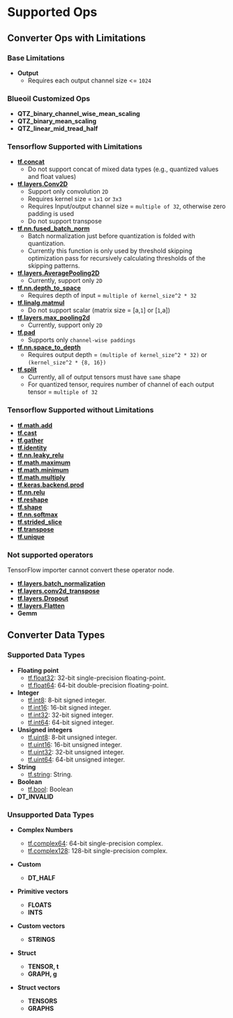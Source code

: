 # Supported Ops
## Converter Ops with Limitations
### Base Limitations
- **Output**
    - Requires each output channel size <= `1024`

### Blueoil Customized Ops
- **QTZ_binary_channel_wise_mean_scaling**
- **QTZ_binary_mean_scaling**
- **QTZ_linear_mid_tread_half**

### Tensorflow Supported with Limitations
- **[tf.concat](https://www.tensorflow.org/versions/r1.15/api_docs/python/tf/concat)**
    - Do not support concat of mixed data types (e.g., quantized values and float values)
- **[tf.layers.Conv2D](https://www.tensorflow.org/versions/r1.15/api_docs/python/tf/layers/Conv2D)**
    - Support only convolution `2D`
    - Requires kernel size = `1x1` or `3x3`
    - Requires Input/output channel size = `multiple of 32`, otherwise zero padding is used
    - Do not support transpose 
- **[tf.nn.fused_batch_norm](https://www.tensorflow.org/versions/r1.15/api_docs/python/tf/nn/fused_batch_norm)**
    - Batch normalization just before quantization is folded with quantization.
    - Currently this function is only used by threshold skipping optimization pass for recursively calculating thresholds of the skipping patterns.
- **[tf.layers.AveragePooling2D](https://www.tensorflow.org/versions/r1.15/api_docs/python/tf/layers/AveragePooling2D)**
    - Currently, support only `2D`
- **[tf.nn.depth_to_space](https://www.tensorflow.org/versions/r1.15/api_docs/python/tf/nn/depth_to_space)**
    - Requires depth of input = `multiple of kernel_size^2 * 32`
- **[tf.linalg.matmul](https://www.tensorflow.org/versions/r1.15/api_docs/python/tf/linalg/matmul)**
    - Do not support scalar (matrix size = [a,`1`] or [`1`,a])
- **[tf.layers.max_pooling2d](https://www.tensorflow.org/versions/r1.15/api_docs/python/tf/layers/max_pooling2d)**
     - Currently, support only `2D`
- **[tf.pad](https://www.tensorflow.org/versions/r1.15/api_docs/python/tf/pad)**
    - Supports only `channel-wise paddings`
- **[tf.nn.space_to_depth](https://www.tensorflow.org/versions/r1.15/api_docs/python/tf/nn/space_to_depth)**
    - Requires output depth = `(multiple of kernel_size^2 * 32)` or `(kernel_size^2 * {8, 16})`
- **[tf.split](https://www.tensorflow.org/versions/r1.15/api_docs/python/tf/split)**
    - Currently, all of output tensors must have `same` shape
    - For quantized tensor, requires number of channel of each output tensor = `multiple of 32`

###  Tensorflow Supported without Limitations
- **[tf.math.add](https://www.tensorflow.org/versions/r1.15/api_docs/python/tf/math/add)**
- **[tf.cast](https://www.tensorflow.org/versions/r1.15/api_docs/python/tf/cast)**
- **[tf.gather](https://www.tensorflow.org/versions/r1.15/api_docs/python/tf/gather)**
- **[tf.identity](https://www.tensorflow.org/versions/r1.15/api_docs/python/tf/identity)**
- **[tf.nn.leaky_relu](https://www.tensorflow.org/versions/r1.15/api_docs/python/tf/nn/leaky_relu)**
- **[tf.math.maximum](https://www.tensorflow.org/versions/r1.15/api_docs/python/tf/math/maximum)**
- **[tf.math.minimum](https://www.tensorflow.org/versions/r1.15/api_docs/python/tf/math/minimum)**
- **[tf.math.multiply](https://www.tensorflow.org/versions/r1.15/api_docs/python/tf/math/multiply)**
- **[tf.keras.backend.prod](https://www.tensorflow.org/versions/r1.15/api_docs/python/tf/keras/backend/prod)**
- **[tf.nn.relu](https://www.tensorflow.org/versions/r1.15/api_docs/python/tf/nn/relu)**
- **[tf.reshape](https://www.tensorflow.org/versions/r1.15/api_docs/python/tf/reshape)**
- **[tf.shape](https://www.tensorflow.org/versions/r1.15/api_docs/python/tf/shape)**
- **[tf.nn.softmax](https://www.tensorflow.org/versions/r1.15/api_docs/python/tf/nn/softmax)**
- **[tf.strided_slice](https://www.tensorflow.org/versions/r1.15/api_docs/python/tf/strided_slice)**
- **[tf.transpose](https://www.tensorflow.org/versions/r1.15/api_docs/python/tf/transpose)**
- **[tf.unique](https://www.tensorflow.org/versions/r1.15/api_docs/python/tf/unique)**

 ### Not supported operators 
 TensorFlow importer cannot convert these operator node.
 - **[tf.layers.batch_normalization](https://www.tensorflow.org/versions/r1.15/api_docs/python/tf/layers/batch_normalization)**
 - **[tf.layers.conv2d_transpose](https://www.tensorflow.org/versions/r1.15/api_docs/python/tf/layers/conv2d_transpose)**
 - **[tf.layers.Dropout](https://www.tensorflow.org/versions/r1.15/api_docs/python/tf/layers/Dropout)**
 - **[tf.layers.Flatten](https://www.tensorflow.org/versions/r1.15/api_docs/python/tf/layers/Flatten)**
  - **Gemm**

## Converter Data Types
### Supported Data Types
- **Floating point**
    - [tf.float32](https://www.tensorflow.org/api_docs/python/tf#float32): 32-bit single-precision floating-point.
    - [tf.float64](https://www.tensorflow.org/api_docs/python/tf#float64): 64-bit double-precision floating-point.
- **Integer**
    - [tf.int8](https://www.tensorflow.org/api_docs/python/tf#int8): 8-bit signed integer.
    - [tf.int16](https://www.tensorflow.org/api_docs/python/tf#int16): 16-bit signed integer.
    - [tf.int32](https://www.tensorflow.org/api_docs/python/tf#int32): 32-bit signed integer.
    - [tf.int64](https://www.tensorflow.org/api_docs/python/tf#int64): 64-bit signed integer.
- **Unsigned integers**
    - [tf.uint8](https://www.tensorflow.org/api_docs/python/tf#uint8): 8-bit unsigned integer.
    - [tf.uint16](https://www.tensorflow.org/api_docs/python/tf#uint16): 16-bit unsigned integer.
    - [tf.uint32](https://www.tensorflow.org/api_docs/python/tf#uint32): 32-bit unsigned integer.
    - [tf.uint64](https://www.tensorflow.org/api_docs/python/tf#uint64): 64-bit unsigned integer.
- **String**
    - [tf.string](https://www.tensorflow.org/api_docs/python/tf#string): String.
- **Boolean**
    - [tf.bool](https://www.tensorflow.org/api_docs/python/tf#bool): Boolean
- **DT_INVALID**

### Unsupported Data Types
- **Complex Numbers**
    - [tf.complex64](https://www.tensorflow.org/api_docs/python/tf#complex64): 64-bit single-precision complex.
    - [tf.complex128](https://www.tensorflow.org/api_docs/python/tf#complex128): 128-bit single-precision complex.

- **Custom**
    - **DT_HALF**
- **Primitive vectors**
    - **FLOATS**
    - **INTS**
- **Custom vectors**
    - **STRINGS**
- **Struct**
    - **TENSOR, t**
    - **GRAPH, g**
- **Struct vectors**
    - **TENSORS**
    - **GRAPHS**

